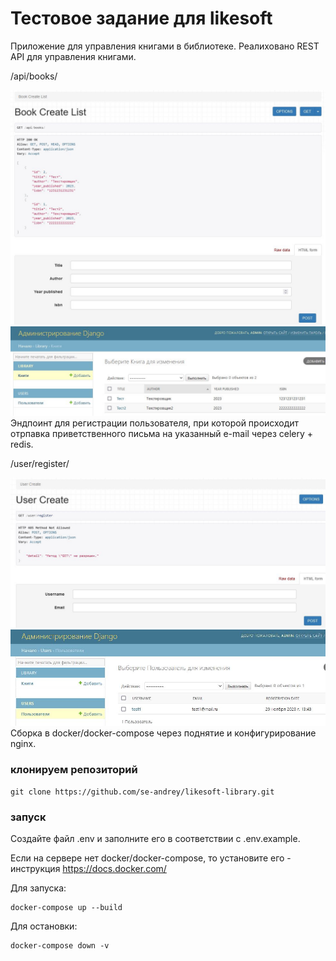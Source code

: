 # Тестовое задание для likesoft
Приложение для управления книгами в библиотеке. Реалиховано REST API для управления книгами. 

/api/books/

![](./img/api_1.jpg)
![](./img/1.jpg)
Эндпоинт для регистрации пользователя, при которой происходит отрпавка приветственного письма на указанный e-mail через celery + redis.

/user/register/

![](./img/user_create.jpg)
![](./img/2.jpg)
Сборка в docker/docker-compose через поднятие и конфигурирование nginx.
### клонируем репозиторий 


    git clone https://github.com/se-andrey/likesoft-library.git


### запуск

Создайте файл .env и заполните его в соответствии с .env.example.

Если на сервере нет docker/docker-compose, то установите его - инструкция https://docs.docker.com/

Для запуска:

    docker-compose up --build 

Для остановки:

    docker-compose down -v

